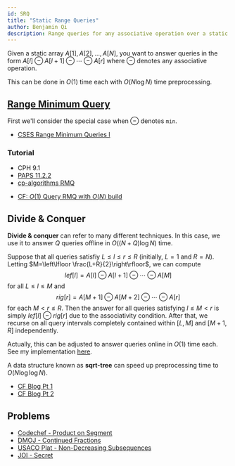 ```yaml
---
id: SRQ
title: "Static Range Queries"
author: Benjamin Qi
description: Range queries for any associative operation over a static array.
---
```


Given a static array $A[1],A[2],\ldots,A[N]$, you want to answer queries in the form $A[l]\ominus A[l+1]\ominus \cdots \ominus A[r]$ where $\ominus$ denotes any associative operation.

This can be done in $O(1)$ time each with $O(N\log N)$ time preprocessing.

## [Range Minimum Query](https://en.wikipedia.org/wiki/Range_minimum_query)

First we'll consider the special case when $\ominus$ denotes `min`. 

- [CSES Range Minimum Queries I](https://cses.fi/problemset/task/1647)

### Tutorial

 - CPH 9.1
 - [PAPS 11.2.2](https://www.csc.kth.se/~jsannemo/slask/main.pdf)
 - [cp-algorithms RMQ](https://cp-algorithms.com/sequences/rmq.html)

<optional-content title="Preprocessing in O(N) Time">

 - [CF: $O(1)$ Query RMQ with $O(N)$ build](https://codeforces.com/blog/entry/78931)
 
</optional-content>

## Divide & Conquer

**Divide & conquer** can refer to many different techniques. In this case, we use it to answer $Q$ queries offline in $O((N+Q)\log N)$ time. 

Suppose that all queries satisfiy $L\le l\le r\le R$ (initially, $L=1$ and $R=N$). Letting $M=\left\lfloor \frac{L+R}{2}\right\rfloor$, we can compute 
$$
lef[l]=A[l]\ominus A[l+1]\ominus \cdots \ominus A[M]
$$ 
for all $L\le l\le M$ and 
$$
rig[r]=A[M+1]\ominus A[M+2] \ominus \cdots\ominus A[r]
$$ 
for each $M< r\le R$. Then the answer for all queries satisfying $l\le M< r$ is simply $lef[l]\ominus rig[r]$ due to the associativity condition. After that, we recurse on all query intervals completely contained within $[L,M]$ and $[M+1,R]$ independently.

Actually, this can be adjusted to answer queries online in $O(1)$ time each. See my implementation [here](https://github.com/bqi343/USACO/blob/master/Implementations/content/data-structures/Static%20Range%20Queries%20(9.1)/RangeQuery.h).

<optional-content title="Faster Preprocessing">

A data structure known as **sqrt-tree** can speed up preprocessing time to $O(N\log \log N)$.

 * [CF Blog Pt 1](http://codeforces.com/blog/entry/57046)
 * [CF Blog Pt 2](http://codeforces.com/blog/entry/59092)

</optional-content>

## Problems

 - [Codechef - Product on Segment](https://www.codechef.com/problems/SEGPROD)
 - [DMOJ - Continued Fractions](https://dmoj.ca/problem/dmopc19c7p4)
 - [USACO Plat - Non-Decreasing Subsequences](http://www.usaco.org/index.php?page=viewproblem2&cpid=997)
 - [JOI - Secret](https://oj.uz/problem/view/JOI14_secret)
